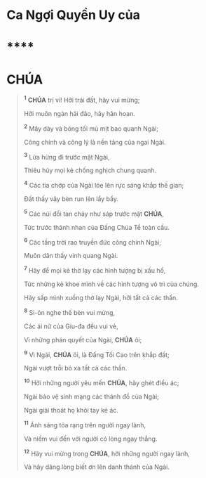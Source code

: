 # Ca Ngợi Quyền Uy của

# ****

# CHÚA

> <sup><b>1</b></sup> **CHÚA** trị vì! Hỡi trái đất, hãy vui mừng;
>
> Hỡi muôn ngàn hải đảo, hãy hân hoan.
>
> <sup><b>2</b></sup> Mây dày và bóng tối mù mịt bao quanh Ngài;
>
> Công chính và công lý là nền tảng của ngai Ngài.
>
> <sup><b>3</b></sup> Lửa hừng đi trước mặt Ngài,
>
> Thiêu hủy mọi kẻ chống nghịch chung quanh.
>
> <sup><b>4</b></sup> Các tia chớp của Ngài lóe lên rực sáng khắp thế gian;
>
> Đất thấy vậy bèn run lên lẩy bẩy.
>
> <sup><b>5</b></sup> Các núi đồi tan chảy như sáp trước mặt **CHÚA**,
>
> Tức trước thánh nhan của Đấng Chúa Tể toàn cầu.
>
> <sup><b>6</b></sup> Các tầng trời rao truyền đức công chính Ngài;
>
> Muôn dân thấy vinh quang Ngài.
>
> <sup><b>7</b></sup> Hãy để mọi kẻ thờ lạy các hình tượng bị xấu hổ,
>
> Tức những kẻ khoe mình về các hình tượng vô tri của chúng.
>
> Hãy sấp mình xuống thờ lạy Ngài, hỡi tất cả các thần.
>
> <sup><b>8</b></sup> Si-ôn nghe thế bèn vui mừng,
>
> Các ái nữ của Giu-đa đều vui vẻ,
>
> Vì những phán quyết của Ngài, **CHÚA** ôi;
>
> <sup><b>9</b></sup> Vì Ngài, **CHÚA** ôi, là Đấng Tối Cao trên khắp đất;
>
> Ngài vượt trỗi bỏ xa tất cả các thần.
>
> <sup><b>10</b></sup> Hỡi những người yêu mến **CHÚA**, hãy ghét điều ác;
>
> Ngài bảo vệ sinh mạng các thánh đồ của Ngài;
>
> Ngài giải thoát họ khỏi tay kẻ ác.
>
> <sup><b>11</b></sup> Ánh sáng tỏa rạng trên người ngay lành,
>
> Và niềm vui đến với người có lòng ngay thẳng.
>
> <sup><b>12</b></sup> Hãy vui mừng trong **CHÚA**, hỡi những người ngay lành,
>
> Và hãy dâng lòng biết ơn lên danh thánh của Ngài.
